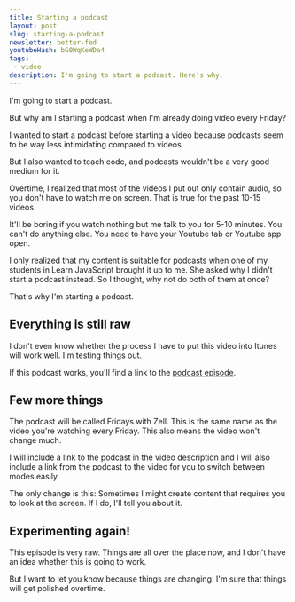 ```yaml
---
title: Starting a podcast
layout: post
slug: starting-a-podcast
newsletter: better-fed
youtubeHash: bG0WqKeWDa4
tags:
 - video
description: I'm going to start a podcast. Here's why.
---
```


I'm going to start a podcast.

But why am I starting a podcast when I'm already doing video every Friday?

<!-- more -->

I wanted to start a podcast before starting a video because podcasts seem to be way less intimidating compared to videos.

But I also wanted to teach code, and podcasts wouldn't be a very good medium for it.

Overtime, I realized that most of the videos I put out only contain audio, so you don't have to watch me on screen. That is true for the past 10-15 videos.

It'll be boring if you watch nothing but me talk to you for 5-10 minutes. You can't do anything else. You need to have your Youtube tab or Youtube app open.

I only realized that my content is suitable for podcasts when one of my students in Learn JavaScript brought it up to me. She asked why I didn't start a podcast instead. So I thought, why not do both of them at once?

That's why I'm starting a podcast.

## Everything is still raw

I don't even know whether the process I have to put this video into Itunes will work well. I'm testing things out.

If this podcast works, you'll find a link to the [podcast episode]().

## Few more things

The podcast will be called Fridays with Zell. This is the same name as the video you're watching every Friday. This also means the video won't change much.

I will include a link to the podcast in the video description and I will also include a link from the podcast to the video for you to switch between modes easily.

The only change is this: Sometimes I might create content that requires you to look at the screen. If I do, I'll tell you about it.

## Experimenting again!

This episode is very raw. Things are all over the place now, and I don't have an idea whether this is going to work.

But I want to let you know because things are changing. I'm sure that things will get polished overtime.

